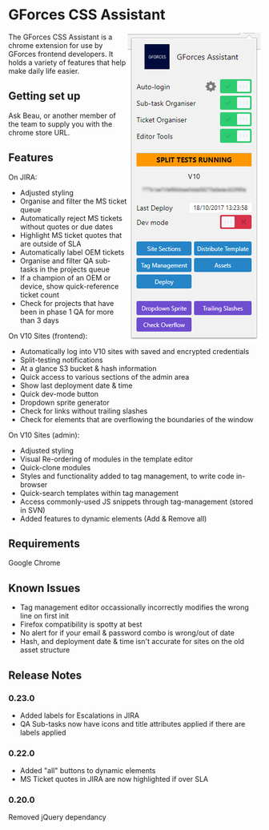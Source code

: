 # GForces CSS Assistant #

<img align="right" style="float: right;" src="image/example.png">
The GForces CSS Assistant is a chrome extension for use by GForces frontend developers. It holds a variety of features that help make daily life easier.

## Getting set up ##

Ask Beau, or another member of the team to supply you with the chrome store URL.

## Features ##


On JIRA:
- Adjusted styling
- Organise and filter the MS ticket queue
- Automatically reject MS tickets without quotes or due dates
- Highlight MS ticket quotes that are outside of SLA
- Automatically label OEM tickets
- Organise and filter QA sub-tasks in the projects queue
- If a champion of an OEM or device, show quick-reference ticket count
- Check for projects that have been in phase 1 QA for more than 3 days


On V10 Sites (frontend):
- Automatically log into V10 sites with saved and encrypted credentials
- Split-testing notifications
- At a glance S3 bucket & hash information
- Quick access to various sections of the admin area
- Show last deployment date &  time
- Quick dev-mode button
- Dropdown sprite generator
- Check for links without trailing slashes
- Check for elements that are overflowing the boundaries of the window


On V10 Sites (admin):
- Adjusted styling
- Visual Re-ordering of modules in the template editor
- Quick-clone modules
- Styles and functionality added to tag management, to write code in-browser
- Quick-search templates within tag management
- Access commonly-used JS snippets through tag-management (stored in SVN)
- Added features to dynamic elements (Add & Remove all)

## Requirements ##

Google Chrome

## Known Issues ##

- Tag management editor occassionally incorrectly modifies the wrong line on first init
- Firefox compatibility is spotty at best
- No alert for if your email & password combo is wrong/out of date
- Hash, and deployment date & time isn't accurate for sites on the old asset structure

## Release Notes ##

### 0.23.0 ###
- Added labels for Escalations in JIRA
- QA Sub-tasks now have icons and title attributes applied if there are labels applied 
### 0.22.0 ###
- Added "all" buttons to dynamic elements
- MS Ticket quotes in JIRA are now highlighted if over SLA

### 0.20.0 ###
Removed jQuery dependancy
